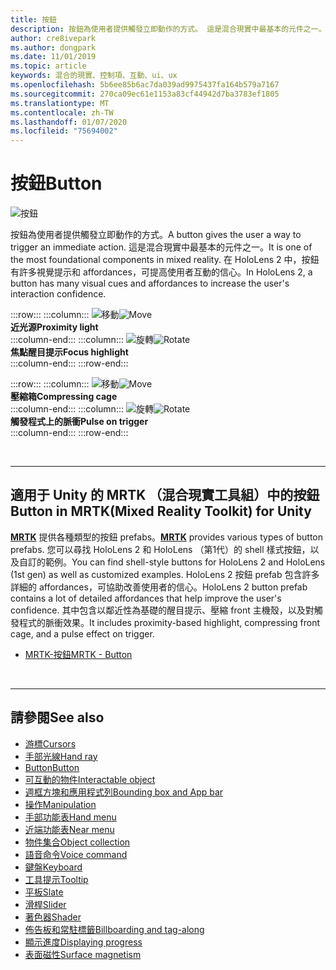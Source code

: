 ```yaml
---
title: 按鈕
description: 按鈕為使用者提供觸發立即動作的方式。 這是混合現實中最基本的元件之一。
author: cre8ivepark
ms.author: dongpark
ms.date: 11/01/2019
ms.topic: article
keywords: 混合的現實、控制項、互動、ui、ux
ms.openlocfilehash: 5b6ee85b6ac7da039ad9975437fa164b579a7167
ms.sourcegitcommit: 270ca09ec61e1153a83cf44942d7ba3783ef1805
ms.translationtype: MT
ms.contentlocale: zh-TW
ms.lasthandoff: 01/07/2020
ms.locfileid: "75694002"
---
```

# <a name="button"></a><span data-ttu-id="b014b-105">按鈕</span><span class="sxs-lookup"><span data-stu-id="b014b-105">Button</span></span>

![按鈕](images/UX/UX_Hero_Button.jpg)

<span data-ttu-id="b014b-107">按鈕為使用者提供觸發立即動作的方式。</span><span class="sxs-lookup"><span data-stu-id="b014b-107">A button gives the user a way to trigger an immediate action.</span></span> <span data-ttu-id="b014b-108">這是混合現實中最基本的元件之一。</span><span class="sxs-lookup"><span data-stu-id="b014b-108">It is one of the most foundational components in mixed reality.</span></span> <span data-ttu-id="b014b-109">在 HoloLens 2 中，按鈕有許多視覺提示和 affordances，可提高使用者互動的信心。</span><span class="sxs-lookup"><span data-stu-id="b014b-109">In HoloLens 2, a button has many visual cues and affordances to increase the user's interaction confidence.</span></span> 


:::row:::
    :::column:::
       <span data-ttu-id="b014b-110">![移動](images/UX/UX_Button_Affordance_ProximityLight.jpg)</span><span class="sxs-lookup"><span data-stu-id="b014b-110">![Move](images/UX/UX_Button_Affordance_ProximityLight.jpg)</span></span><br>
       <span data-ttu-id="b014b-111">**近光源**</span><span class="sxs-lookup"><span data-stu-id="b014b-111">**Proximity light**</span></span><br>
    :::column-end:::
    :::column:::
       <span data-ttu-id="b014b-112">![旋轉](images/UX/UX_Button_Affordance_FocusHighlight.jpg)</span><span class="sxs-lookup"><span data-stu-id="b014b-112">![Rotate](images/UX/UX_Button_Affordance_FocusHighlight.jpg)</span></span><br>
        <span data-ttu-id="b014b-113">**焦點醒目提示**</span><span class="sxs-lookup"><span data-stu-id="b014b-113">**Focus highlight**</span></span><br>
    :::column-end:::
:::row-end:::

:::row:::
    :::column:::
       <span data-ttu-id="b014b-114">![移動](images/UX/UX_Button_Affordance_Compression.jpg)</span><span class="sxs-lookup"><span data-stu-id="b014b-114">![Move](images/UX/UX_Button_Affordance_Compression.jpg)</span></span><br>
       <span data-ttu-id="b014b-115">**壓縮箱**</span><span class="sxs-lookup"><span data-stu-id="b014b-115">**Compressing cage**</span></span><br>
    :::column-end:::
    :::column:::
       <span data-ttu-id="b014b-116">![旋轉](images/UX/UX_Button_Affordance_Pulse.jpg)</span><span class="sxs-lookup"><span data-stu-id="b014b-116">![Rotate](images/UX/UX_Button_Affordance_Pulse.jpg)</span></span><br>
        <span data-ttu-id="b014b-117">**觸發程式上的脈衝**</span><span class="sxs-lookup"><span data-stu-id="b014b-117">**Pulse on trigger**</span></span><br>
    :::column-end:::
:::row-end:::

<br>


---

## <a name="button-in-mrtkmixed-reality-toolkit-for-unity"></a><span data-ttu-id="b014b-118">適用于 Unity 的 MRTK （混合現實工具組）中的按鈕</span><span class="sxs-lookup"><span data-stu-id="b014b-118">Button in MRTK(Mixed Reality Toolkit) for Unity</span></span>
<span data-ttu-id="b014b-119">**[MRTK](https://github.com/Microsoft/MixedRealityToolkit-Unity)** 提供各種類型的按鈕 prefabs。</span><span class="sxs-lookup"><span data-stu-id="b014b-119">**[MRTK](https://github.com/Microsoft/MixedRealityToolkit-Unity)** provides various types of button prefabs.</span></span> <span data-ttu-id="b014b-120">您可以尋找 HoloLens 2 和 HoloLens （第1代）的 shell 樣式按鈕，以及自訂的範例。</span><span class="sxs-lookup"><span data-stu-id="b014b-120">You can find shell-style buttons for HoloLens 2 and HoloLens (1st gen) as well as customized examples.</span></span> <span data-ttu-id="b014b-121">HoloLens 2 按鈕 prefab 包含許多詳細的 affordances，可協助改善使用者的信心。</span><span class="sxs-lookup"><span data-stu-id="b014b-121">HoloLens 2 button prefab contains a lot of detailed affordances that help improve the user's confidence.</span></span> <span data-ttu-id="b014b-122">其中包含以鄰近性為基礎的醒目提示、壓縮 front 主機殼，以及對觸發程式的脈衝效果。</span><span class="sxs-lookup"><span data-stu-id="b014b-122">It includes proximity-based highlight, compressing front cage, and a pulse effect on trigger.</span></span>

* [<span data-ttu-id="b014b-123">MRTK-按鈕</span><span class="sxs-lookup"><span data-stu-id="b014b-123">MRTK - Button</span></span>](https://microsoft.github.io/MixedRealityToolkit-Unity/Documentation/README_Button.html)



<br>

---


## <a name="see-also"></a><span data-ttu-id="b014b-124">請參閱</span><span class="sxs-lookup"><span data-stu-id="b014b-124">See also</span></span>

* [<span data-ttu-id="b014b-125">游標</span><span class="sxs-lookup"><span data-stu-id="b014b-125">Cursors</span></span>](cursors.md)
* [<span data-ttu-id="b014b-126">手部光線</span><span class="sxs-lookup"><span data-stu-id="b014b-126">Hand ray</span></span>](point-and-commit.md)
* [<span data-ttu-id="b014b-127">Button</span><span class="sxs-lookup"><span data-stu-id="b014b-127">Button</span></span>](button.md)
* [<span data-ttu-id="b014b-128">可互動的物件</span><span class="sxs-lookup"><span data-stu-id="b014b-128">Interactable object</span></span>](interactable-object.md)
* [<span data-ttu-id="b014b-129">週框方塊和應用程式列</span><span class="sxs-lookup"><span data-stu-id="b014b-129">Bounding box and App bar</span></span>](app-bar-and-bounding-box.md)
* [<span data-ttu-id="b014b-130">操作</span><span class="sxs-lookup"><span data-stu-id="b014b-130">Manipulation</span></span>](direct-manipulation.md)
* [<span data-ttu-id="b014b-131">手部功能表</span><span class="sxs-lookup"><span data-stu-id="b014b-131">Hand menu</span></span>](hand-menu.md)
* [<span data-ttu-id="b014b-132">近端功能表</span><span class="sxs-lookup"><span data-stu-id="b014b-132">Near menu</span></span>](near-menu.md)
* [<span data-ttu-id="b014b-133">物件集合</span><span class="sxs-lookup"><span data-stu-id="b014b-133">Object collection</span></span>](object-collection.md)
* [<span data-ttu-id="b014b-134">語音命令</span><span class="sxs-lookup"><span data-stu-id="b014b-134">Voice command</span></span>](voice-input.md)
* [<span data-ttu-id="b014b-135">鍵盤</span><span class="sxs-lookup"><span data-stu-id="b014b-135">Keyboard</span></span>](keyboard.md)
* [<span data-ttu-id="b014b-136">工具提示</span><span class="sxs-lookup"><span data-stu-id="b014b-136">Tooltip</span></span>](tooltip.md)
* [<span data-ttu-id="b014b-137">平板</span><span class="sxs-lookup"><span data-stu-id="b014b-137">Slate</span></span>](slate.md)
* [<span data-ttu-id="b014b-138">滑桿</span><span class="sxs-lookup"><span data-stu-id="b014b-138">Slider</span></span>](slider.md)
* [<span data-ttu-id="b014b-139">著色器</span><span class="sxs-lookup"><span data-stu-id="b014b-139">Shader</span></span>](shader.md)
* [<span data-ttu-id="b014b-140">佈告板和常駐標籤</span><span class="sxs-lookup"><span data-stu-id="b014b-140">Billboarding and tag-along</span></span>](billboarding-and-tag-along.md)
* [<span data-ttu-id="b014b-141">顯示進度</span><span class="sxs-lookup"><span data-stu-id="b014b-141">Displaying progress</span></span>](progress.md)
* [<span data-ttu-id="b014b-142">表面磁性</span><span class="sxs-lookup"><span data-stu-id="b014b-142">Surface magnetism</span></span>](surface-magnetism.md)
